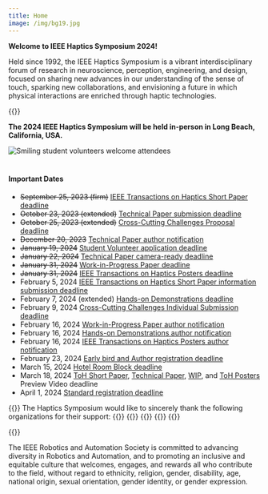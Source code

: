 ```yaml
---
title: Home
image: /img/bg19.jpg
---
```

**Welcome to IEEE Haptics Symposium 2024!**

Held since 1992, the IEEE Haptics Symposium is a vibrant interdisciplinary forum of research in neuroscience, perception, engineering, and design, focused on sharing new advances in our understanding of the sense of touch, sparking new collaborations, and envisioning a future in which physical interactions are enriched through haptic technologies.  

{{<simpleLineBreak>}}

**The 2024 IEEE Haptics Symposium will be held in-person in Long Beach, California, USA.**

![Smiling student volunteers welcome attendees](/img/slide-image-6-crop.jpg)

<hr style="height:6px; visibility:hidden;" />

#### Important Dates

* ~~September 25, 2023 (firm)~~ [IEEE Transactions on Haptics Short Paper deadline](/presenting/toh-short-papers/)
* ~~October 23, 2023 (extended)~~ [Technical Paper submission deadline](/presenting/technical-papers/)
* ~~October 25, 2023 (extended)~~ [Cross-Cutting Challenges Proposal deadline](/presenting/cross-cutting-challenges/)
* ~~December 20, 2023~~ [Technical Paper author notification](/presenting/technical-papers/)
* ~~January 19, 2024~~ [Student Volunteer application deadline](/organization/student-volunteers/)
* ~~January 22, 2024~~ [Technical Paper camera-ready deadline](/presenting/technical-papers/)
* ~~January 31, 2024~~ [Work-in-Progress Paper deadline](/presenting/work-in-progress/)
* ~~January 31, 2024~~ [IEEE Transactions on Haptics Posters deadline](/presenting/toh-posters/)
* February 5, 2024 [IEEE Transactions on Haptics Short Paper information submission deadline](/presenting/toh-short-papers/)
* February 7, 2024 (extended) [Hands-on Demonstrations deadline](/presenting/demos/)
* February 9, 2024 [Cross-Cutting Challenges Individual Submission deadline](/presenting/cross-cutting-challenges/)
* February 16, 2024 [Work-in-Progress Paper author notification](/presenting/work-in-progress/)
* February 16, 2024 [Hands-on Demonstrations author notification](/presenting/demos/)
* February 16, 2024 [IEEE Transactions on Haptics Posters author notification](/presenting/toh-posters/)
* February 23, 2024 [Early bird and Author registration deadline](/attending/registration/)
* March 15, 2024 [Hotel Room Block deadline](/attending/venue/)
* March 18, 2024 [ToH Short Paper](/presenting/toh-short-papers/), [Technical Paper](/presenting/technical-papers/),  [WIP](/presenting/work-in-progress), and [ToH Posters](/presenting/toh-posters/) Preview Video deadline
* April 1, 2024 [Standard registration deadline](/attending/registration/) 

{{<simpleLineBreak>}}
The Haptics Symposium would like to sincerely thank the following organizations for their support:
{{<sponsorFlexContainer contentJustification="center">}}
    {{<sponsorLogo imFile="/img/hs2024_Sponsor-Technical1.jpg" imWidth="100%" containerWidth="14%">}}
    {{<sponsorLogo imFile="/img/hs2024_Sponsor-Technical2.jpg" imWidth="100%" containerWidth="14%">}}
    {{<sponsorLogo imFile="/img/hs2024_Sponsor-Technical3.jpg" imWidth="100%" containerWidth="24%">}}
{{</sponsorFlexContainer>}}


{{<simpleLineBreak>}}

The IEEE Robotics and Automation Society is committed to advancing diversity in Robotics and Automation, and to promoting an inclusive and equitable culture that welcomes, engages, and rewards all who contribute to the field, without regard to ethnicity, religion, gender, disability, age, national origin, sexual orientation, gender identity, or gender expression.


<!--

\\\\*\\\\*Update:\\\\*\\\\* The 2022 IEEE Haptics Symposium is transitioning to a \\\\*\\\\*virtual conference format.\\\\*\\\\* The live streaming video event will take place on \\\\*\\\\*Tuesday, March 22, 2022 - 9am to 12pm US Pacific Time\\\\*\\\\* (16:00 to 19:00 UTC). The Cross-Cutting Challenges live video event will take place on \\\\*\\\\*Wednesday, March 23, 2022 - 9am to 12pm US Pacific Time\\\\*\\\\* (16:00 to 19:00 UTC). Please visit the \\\\[conference program](/program/program-overview/) for more information.

The 2022 IEEE Haptics Symposium is transitioning to a \\\\*\\\\*virtual conference format.\\\\*\\\\*  The outstanding technical content in this year’s conference will be shared via a livestream event that will take place in late March 2022, as part of the virtual conference.  Further details about the virtual conference program, registration, and opportunities for participation will be available in the near future.

Submissions for Exhibits and Demonstrations are not being accepted for the virtual conference.  A newly introduced \\\\[Mentoring Forum](/presenting/mentoring-forum/) track will replace the Works-in-Progress track and provide unique opportunities for participation by students and postdoctoral researchers.

{{<simpleLineBreak>}}

-->

<!--
### Haptics Symposium 2022 Plenary Session - Streamed on March 22 at 9:00 am (PT) \\\\[(Rewatch the session)](https://youtu.be/hkRaVJbKHy8)
### Haptics Symposium 2022 Cross-Cutting Challenges - Live on March 23 at 9:00 am (PT)
-->

<!--
{{<insertRawHTML>}}
<div style="width:100% height:100%; flex-wrap:wrap;" class="flex db-l">
    <div class="mv2" style="float: left; width:70%; position:relative; padding-bottom: 39.375%; min-width:400px; min-height:225px">
        <iframe width="100%" height="100%" style="float:left; top:0; left:0; position:absolute" src="https://www.youtube.com/embed/AITyBiz453k" title="YouTube video player" allowfullscreen></iframe> 
    </div><div class="mv2" style="float: left; width:30%; height:100%; position:relative; padding-bottom: 39.4%; min-width: 350px; min-height:460px">
        <iframe src="https://app.sli.do/event/dDTv35pxYGzzrMhyWpGVJx" height="100%" width="100%" frameBorder="0" style="position:absolute; border:none" title="Slido"></iframe>
    </div>
    <div class="pt3 cf"></div>
</div>
{{</insertRawHTML>}}

To access the \\\\*\\\\*written conference proceedings\\\\*\\\\*, attendees and authors may register for free via this \\\\[form](https://forms.gle/f96Qk3jSLZ54cH269).

{{<simpleLineBreak>}}


- \\\\*\\\\*TBA\\\\*\\\\* \\\\[Works-in-Progress Papers](/presenting/work-in-progress-wip-papers/)
 - \\\\*\\\\*November 19, 2021\\\\*\\\\* \\\\[Cross-Cutting Challenges Individual Submission](/presenting/cross-cutting-challenges/) REMOVED on 1-5 by Greg
 - \\\\~\\\\~October 13, 2021\\\\~\\\\~ \\\\*\\\\*October 21, 2021 (extended)\\\\*\\\\* \\\\[Technical Papers due](/presenting/technical-papers/) REMOVED ON 10-29 by Greg 
-->

<!--
To access the <span style="font-weight:bold">written conference proceedings</span>, attendees and authors may register for free via this {{<simpleHyperlink text="form" link="https://forms.gle/f96Qk3jSLZ54cH269">}}.

The 2022 conference will include \\\\[cross-cutting challenge](/program/) sessions, \\\\[technical paper](/presenting/technical-papers/) sessions presenting the latest advances in haptics,  hands-on haptic demonstrations, and work-in-progress posters. An exciting social activities program will provide opportunities for socializing and networking.

Once again for 2022, a \\\\[conference journal papers track](/presenting/transactions-on-haptics-early-submission) provides the opportunity for authors to present new findings at the conference for simultaneous publication in IEEE Transactions on Haptics.
-->
